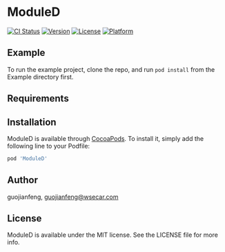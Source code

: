 # ModuleD

[![CI Status](https://img.shields.io/travis/guojianfeng/ModuleD.svg?style=flat)](https://travis-ci.org/guojianfeng/ModuleD)
[![Version](https://img.shields.io/cocoapods/v/ModuleD.svg?style=flat)](https://cocoapods.org/pods/ModuleD)
[![License](https://img.shields.io/cocoapods/l/ModuleD.svg?style=flat)](https://cocoapods.org/pods/ModuleD)
[![Platform](https://img.shields.io/cocoapods/p/ModuleD.svg?style=flat)](https://cocoapods.org/pods/ModuleD)

## Example

To run the example project, clone the repo, and run `pod install` from the Example directory first.

## Requirements

## Installation

ModuleD is available through [CocoaPods](https://cocoapods.org). To install
it, simply add the following line to your Podfile:

```ruby
pod 'ModuleD'
```

## Author

guojianfeng, guojianfeng@wsecar.com

## License

ModuleD is available under the MIT license. See the LICENSE file for more info.
